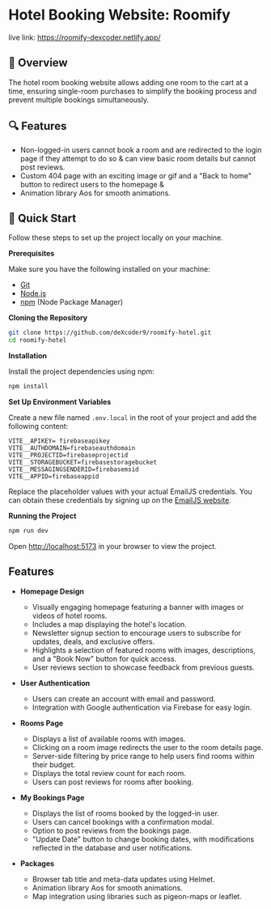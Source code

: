# Hotel Booking Website: Roomify
live link: https://roomify-dexcoder.netlify.app/

## <a name="overview">🔋 Overview</a>
The hotel room booking website allows adding one room to the cart at a time, ensuring single-room purchases to simplify the booking process and prevent multiple bookings simultaneously.


## <a name="features">🔍 Features</a>
- Non-logged-in users cannot book a room and are redirected to the login page if they attempt to do so & can view basic room details but cannot post reviews.
- Custom 404 page with an exciting image or gif and a "Back to home" button to redirect users to the homepage & 
- Animation library Aos for smooth animations.

## <a name="quick-start">🤸 Quick Start</a>

Follow these steps to set up the project locally on your machine.

**Prerequisites**

Make sure you have the following installed on your machine:

- [Git](https://git-scm.com/)
- [Node.js](https://nodejs.org/en)
- [npm](https://www.npmjs.com/) (Node Package Manager)

**Cloning the Repository**

```bash
git clone https://github.com/deXcoder9/roomify-hotel.git
cd roomify-hotel
```

**Installation**

Install the project dependencies using npm:

```bash
npm install
```

**Set Up Environment Variables**

Create a new file named `.env.local` in the root of your project and add the following content:

```env
VITE__APIKEY= firebaseapikey
VITE__AUTHDOMAIN=firebaseauthdomain
VITE__PROJECTID=firebaseprojectid
VITE__STORAGEBUCKET=firebasestoragebucket
VITE__MESSAGINGSENDERID=firebasemsid
VITE__APPID=firebaseappid
```

Replace the placeholder values with your actual EmailJS credentials. You can obtain these credentials by signing up on the [EmailJS website](https://www.emailjs.com/).

**Running the Project**

```bash
npm run dev
```

Open [http://localhost:5173](http://localhost:5173) in your browser to view the project.




## Features

- **Homepage Design**
  - Visually engaging homepage featuring a banner with images or videos of hotel rooms.
  - Includes a map displaying the hotel's location.
  - Newsletter signup section to encourage users to subscribe for updates, deals, and exclusive offers.
  - Highlights a selection of featured rooms with images, descriptions, and a "Book Now" button for quick access.
  - User reviews section to showcase feedback from previous guests.

- **User Authentication**
  - Users can create an account with email and password.
  - Integration with Google authentication via Firebase for easy login.


- **Rooms Page**
  - Displays a list of available rooms with images.
  - Clicking on a room image redirects the user to the room details page.
  - Server-side filtering by price range to help users find rooms within their budget.
  - Displays the total review count for each room.
  - Users can post reviews for rooms after booking.


- **My Bookings Page**
  - Displays the list of rooms booked by the logged-in user.
  - Users can cancel bookings with a confirmation modal.
  - Option to post reviews from the bookings page.
  - "Update Date" button to change booking dates, with modifications reflected in the database and user notifications.



- **Packages**
  - Browser tab title and meta-data updates using Helmet.
  - Animation library Aos for smooth animations.
  - Map integration using libraries such as pigeon-maps or leaflet.
